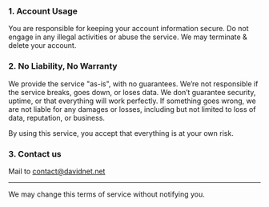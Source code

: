 ### 1. Account Usage

You are responsible for keeping your account information secure.
Do not engage in any illegal activities or abuse the service.
We may terminate & delete your account.

### 2. No Liability, No Warranty

We provide the service "as-is", with no guarantees.
We’re not responsible if the service breaks, goes down, or loses data.
We don’t guarantee security, uptime, or that everything will work perfectly.
If something goes wrong, we are not liable for any damages or losses, including but not limited to loss of data, reputation, or business.

By using this service, you accept that everything is at your own risk.

### 3. Contact us

Mail to [contact@davidnet.net](mail:contact@davidnet.net)

----
We may change this terms of service without notifying you.